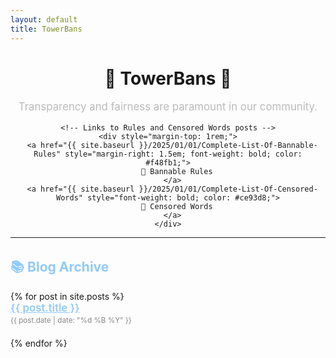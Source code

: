 ```yaml
---
layout: default
title: TowerBans
---
```


<div class="container">

  <div style="text-align: center; margin-top: 2rem;">
    <h1>🍔 TowerBans 🍔</h1>
    <p style="font-size: 1.2em; color: #bbb;">
      Transparency and fairness are paramount in our community.
    </p>

    <!-- Links to Rules and Censored Words posts -->
    <div style="margin-top: 1rem;">
      <a href="{{ site.baseurl }}/2025/01/01/Complete-List-Of-Bannable-Rules" style="margin-right: 1.5em; font-weight: bold; color: #f48fb1;">
        🔗 Bannable Rules
      </a>
      <a href="{{ site.baseurl }}/2025/01/01/Complete-List-Of-Censored-Words" style="font-weight: bold; color: #ce93d8;">
        🔗 Censored Words
      </a>
    </div>
  </div>

  <hr />

  <h2 style="margin-top: 2rem; color: #90caf9;">📚 Blog Archive</h2>

  <ul style="list-style: none; padding-left: 0;">
    {% for post in site.posts %}
      <li style="margin-bottom: 1.5em;">
        <a href="{{ site.baseurl }}{{ post.url }}" style="font-size: 1.2em; font-weight: 600; color: #90caf9;">
          {{ post.title }}
        </a><br />
        <small style="color: #888;">{{ post.date | date: "%d %B %Y" }}</small>
      </li>
    {% endfor %}
  </ul>

</div>
